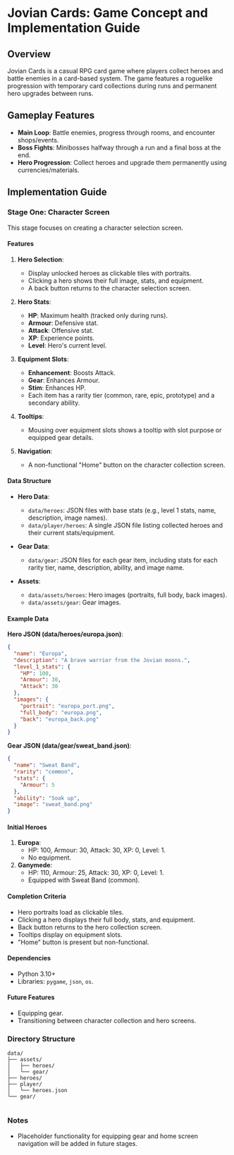 # Jovian Cards: Game Concept and Implementation Guide

## Overview
Jovian Cards is a casual RPG card game where players collect heroes and battle enemies in a card-based system. The game features a roguelike progression with temporary card collections during runs and permanent hero upgrades between runs.

## Gameplay Features
- **Main Loop**: Battle enemies, progress through rooms, and encounter shops/events.
- **Boss Fights**: Minibosses halfway through a run and a final boss at the end.
- **Hero Progression**: Collect heroes and upgrade them permanently using currencies/materials.

## Implementation Guide

### Stage One: Character Screen
This stage focuses on creating a character selection screen.

#### Features
1. **Hero Selection**:
   - Display unlocked heroes as clickable tiles with portraits.
   - Clicking a hero shows their full image, stats, and equipment.
   - A back button returns to the character selection screen.

2. **Hero Stats**:
   - **HP**: Maximum health (tracked only during runs).
   - **Armour**: Defensive stat.
   - **Attack**: Offensive stat.
   - **XP**: Experience points.
   - **Level**: Hero's current level.

3. **Equipment Slots**:
   - **Enhancement**: Boosts Attack.
   - **Gear**: Enhances Armour.
   - **Stim**: Enhances HP.
   - Each item has a rarity tier (common, rare, epic, prototype) and a secondary ability.

4. **Tooltips**:
   - Mousing over equipment slots shows a tooltip with slot purpose or equipped gear details.

5. **Navigation**:
   - A non-functional "Home" button on the character collection screen.

#### Data Structure
- **Hero Data**:
  - `data/heroes`: JSON files with base stats (e.g., level 1 stats, name, description, image names).
  - `data/player/heroes`: A single JSON file listing collected heroes and their current stats/equipment.

- **Gear Data**:
  - `data/gear`: JSON files for each gear item, including stats for each rarity tier, name, description, ability, and image name.

- **Assets**:
  - `data/assets/heroes`: Hero images (portraits, full body, back images).
  - `data/assets/gear`: Gear images.

#### Example Data
**Hero JSON (data/heroes/europa.json)**:
```json
{
  "name": "Europa",
  "description": "A brave warrior from the Jovian moons.",
  "level_1_stats": {
    "HP": 100,
    "Armour": 30,
    "Attack": 30
  },
  "images": {
    "portrait": "europa_port.png",
    "full_body": "europa.png",
    "back": "europa_back.png"
  }
}
```

**Gear JSON (data/gear/sweat_band.json)**:
```json
{
  "name": "Sweat Band",
  "rarity": "common",
  "stats": {
    "Armour": 5
  },
  "ability": "Soak up",
  "image": "sweat_band.png"
}
```

#### Initial Heroes
1. **Europa**:
   - HP: 100, Armour: 30, Attack: 30, XP: 0, Level: 1.
   - No equipment.
2. **Ganymede**:
   - HP: 110, Armour: 25, Attack: 30, XP: 0, Level: 1.
   - Equipped with Sweat Band (common).

#### Completion Criteria
- Hero portraits load as clickable tiles.
- Clicking a hero displays their full body, stats, and equipment.
- Back button returns to the hero collection screen.
- Tooltips display on equipment slots.
- "Home" button is present but non-functional.

#### Dependencies
- Python 3.10+
- Libraries: `pygame`, `json`, `os`.

#### Future Features
- Equipping gear.
- Transitioning between character collection and hero screens.

### Directory Structure
```
data/
├── assets/
│   ├── heroes/
│   └── gear/
├── heroes/
├── player/
│   └── heroes.json
└── gear/
```
```
```

### Notes
- Placeholder functionality for equipping gear and home screen navigation will be added in future stages.
```